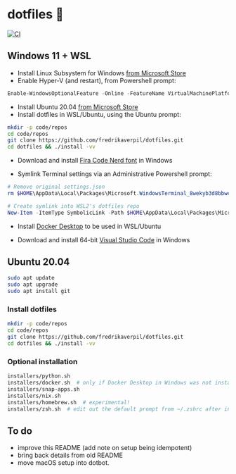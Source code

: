# dotfiles 🐚

[![CI](https://github.com/fredrikaverpil/dotfiles/actions/workflows/build.yml/badge.svg)](https://github.com/fredrikaverpil/dotfiles/actions/workflows/build.yml)

## Windows 11 + WSL

* Install Linux Subsystem for Windows [from Microsoft Store](https://www.microsoft.com/store/productId/9P9TQF7MRM4R)
* Enable Hyper-V (and restart), from Powershell prompt:

```powershell
Enable-WindowsOptionalFeature -Online -FeatureName VirtualMachinePlatform -NoRestart
```

* Install Ubuntu 20.04 [from Microsoft Store](https://www.microsoft.com/store/productId/9N6SVWS3RX71)
* Install dotfiles in WSL/Ubuntu, using the Ubuntu prompt:

```bash
mkdir -p code/repos
cd code/repos
git clone https://github.com/fredrikaverpil/dotfiles.git
cd dotfiles && ./install -vv
```

* Download and install [Fira Code Nerd font](https://github.com/ryanoasis/nerd-fonts/releases/) in Windows

* Symlink Terminal settings via an Administrative Powershell prompt:

```powershell
# Remove original settings.json
rm $HOME\AppData\Local\Packages\Microsoft.WindowsTerminal_8wekyb3d8bbwe\LocalState\settings.json

# Create symlink into WSL2's dotfiles repo
New-Item -ItemType SymbolicLink -Path $HOME\AppData\Local\Packages\Microsoft.WindowsTerminal_8wekyb3d8bbwe\LocalState\settings.json -Value \\wsl.localhost\Ubuntu-20.04\home\fredrik\code\repos\dotfiles\_windows/terminal_settings.json
```

* Install [Docker Desktop](https://hub.docker.com/editions/community/docker-ce-desktop-windows/) to be used in WSL/Ubuntu

* Download and install 64-bit [Visual Studio Code](https://code.visualstudio.com/Download) in Windows

## Ubuntu 20.04

```bash
sudo apt update
sudo apt upgrade
sudo apt install git
```

### Install dotfiles

```bash
mkdir -p code/repos
cd code/repos
git clone https://github.com/fredrikaverpil/dotfiles.git
cd dotfiles && ./install -vv
```

### Optional installation

```bash
installers/python.sh
installers/docker.sh  # only if Docker Desktop in Windows was not installed
installers/snap-apps.sh
installers/nix.sh
installers/homebrew.sh  # experimental!
installers/zsh.sh  # edit out the default prompt from ~/.zshrc after installation
```

## To do

* improve this README (add note on setup being idempotent)
* bring back details from old README
* move macOS setup into dotbot.
